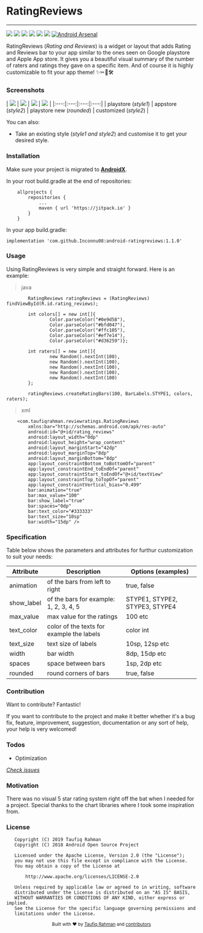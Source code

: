 [//]: # (<p align="center"><img width=12.5% src=""></p>)

# RatingReviews
___

![](https://img.shields.io/badge/build-passing-brightgreen.svg) ![](https://img.shields.io/badge/API-16%2B-red.svg) ![](https://img.shields.io/badge/release-v1.1.0-blue.svg) ![](http://img.shields.io/badge/license-Apache_2.0-red.svg) ![](https://img.shields.io/badge/contributions-welcomed-orange.svg)
[![](https://jitpack.io/v/Inconnu08/android-ratingreviews.svg)](https://jitpack.io/#Inconnu08/android-ratingreviews)
[![Android Arsenal]( https://img.shields.io/badge/Android%20Arsenal-RatingReviews-green.svg?style=flat )]( https://android-arsenal.com/details/1/7529 ) 

RatingReviews (*Rating and Reviews*) is a widget or layout that adds Rating and Reviews bar to your app similar to the ones seen on Google playstore and Apple App store. It gives you a beautiful visual summary of the number of raters and ratings they gave on a specific item. And of course it is highly customizable to fit your app theme! ✨✂📐🛠 


### Screenshots

| [![](https://github.com/Inconnu08/android-ratingreviews/blob/master/screenshots/0.png)](https://github.com/Inconnu08/android-ratingreviews/blob/master/screenshots/0.png)  | [![](https://github.com/Inconnu08/android-ratingreviews/blob/master/screenshots/1.png)](https://github.com/Inconnu08/android-ratingreviews/blob/master/screenshots/1.png) | [![](https://github.com/Inconnu08/android-ratingreviews/blob/master/screenshots/2.png)](https://github.com/Inconnu08/android-ratingreviews/blob/master/screenshots/2.png) |
[![](https://github.com/Inconnu08/android-ratingreviews/blob/master/screenshots/3.png)](https://github.com/Inconnu08/android-ratingreviews/blob/master/screenshots/3.png) |
|:---:|:---:|:---:|:---:|
| playstore (*style1*) | appstore (*style2*) | playstore new (*rounded*) | customized (*style2*) |


You can also:
  - Take an existing style (*style1 and style2*) and customise it to get your desired style.




### Installation
Make sure your project is migrated to  [**AndroidX**](https://developer.android.com/jetpack/androidx). 

In your root build.gradle at the end of repositories:
```
	allprojects {
		repositories {
			...
			maven { url 'https://jitpack.io' }
		}
	}
```
In your app build.gradle:
```
implementation 'com.github.Inconnu08:android-ratingreviews:1.1.0'
```

### Usage

Using RatingReviews is very simple and straight forward. Here is an example:
>java

```
        RatingReviews ratingReviews = (RatingReviews) findViewById(R.id.rating_reviews);

        int colors[] = new int[]{
                Color.parseColor("#0e9d58"),
                Color.parseColor("#bfd047"),
                Color.parseColor("#ffc105"),
                Color.parseColor("#ef7e14"),
                Color.parseColor("#d36259")};

        int raters[] = new int[]{
                new Random().nextInt(100),
                new Random().nextInt(100),
                new Random().nextInt(100),
                new Random().nextInt(100),
                new Random().nextInt(100)
        };

        ratingReviews.createRatingBars(100, BarLabels.STYPE1, colors, raters);
```
>xml

```
    <com.taufiqrahman.reviewratings.RatingReviews
        xmlns:bar="http://schemas.android.com/apk/res-auto"
        android:id="@+id/rating_reviews"
        android:layout_width="0dp"
        android:layout_height="wrap_content"
        android:layout_marginStart="42dp"
        android:layout_marginTop="8dp"
        android:layout_marginBottom="8dp"
        app:layout_constraintBottom_toBottomOf="parent"
        app:layout_constraintEnd_toEndOf="parent"
        app:layout_constraintStart_toEndOf="@+id/textView"
        app:layout_constraintTop_toTopOf="parent"
        app:layout_constraintVertical_bias="0.499"
        bar:animation="true"
        bar:max_value="100"
        bar:show_label="true"
        bar:spaces="0dp"
        bar:text_color="#333333"
        bar:text_size="10sp"
        bar:width="15dp" />
```

### Specification

Table below shows the parameters and attributes for furthur customization to suit your needs:

| Attribute | Description | Options (examples) |
| ------ | ------ | ------ |
| animation | of the bars from left to right  | true, false |
| show_label | of the bars for example: 1, 2, 3, 4, 5  | STYPE1,  STYPE2, STYPE3, STYPE4|
| max_value | max value for the ratings  | 100 etc |
| text_color | color of the texts for example the labels  | color int |
| text_size | text size of labels  | 10sp, 12sp etc |
| width | bar width  | 8dp, 15dp etc |
| spaces | space between bars  | 1sp, 2dp etc |
| rounded | round corners of bars  | true, false |


### Contribution

Want to contribute? Fantastic!

If you want to contribute to the project and make it better whether it's a bug fix, feature, improvement, suggestion, documentation or any sort of help, your help is very welcomed!

### Todos

 - Optimization
 
 [*Check issues*](https://github.com/Inconnu08/android-ratingreviews/issues)

### Motivation

There was no visual 5 star rating system right off the bat when I needed for a project.
Special thanks to the chart libraries where I took some inspiration from.

### License
```
   Copyright (C) 2019 Taufiq Rahman
   Copyright (C) 2018 Android Open Source Project

   Licensed under the Apache License, Version 2.0 (the "License");
   you may not use this file except in compliance with the License.
   You may obtain a copy of the License at

       http://www.apache.org/licenses/LICENSE-2.0

   Unless required by applicable law or agreed to in writing, software
   distributed under the License is distributed on an "AS IS" BASIS,
   WITHOUT WARRANTIES OR CONDITIONS OF ANY KIND, either express or implied.
   See the License for the specific language governing permissions and
   limitations under the License.
```


<div align="center">
  <sub>Built with ❤︎ by
  <a href="https://twitter.com/taufiqr45780657">Taufiq Rahman</a> and
  <a href="https://github.com/Inconnu08/android-ratingreviews/blob/master/CONTRIBUTORS.md">
    contributors
  </a>
</div>

[//]: # (These are reference links used in the body of this note and get stripped out when the markdown processor does its job. There is no need to format nicely because it shouldn't be seen. Thanks SO - http://stackoverflow.com/questions/4823468/store-comments-in-markdown-syntax)


